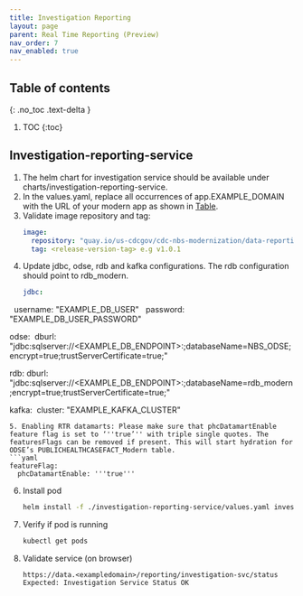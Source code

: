 ```yaml
---
title: Investigation Reporting
layout: page
parent: Real Time Reporting (Preview)
nav_order: 7
nav_enabled: true
---
```


## Table of contents
{: .no_toc .text-delta }

1. TOC
{:toc}

## Investigation-reporting-service
1. The helm chart for investigation service should be available under charts/investigation-reporting-service.
2. In the values.yaml, replace all occurrences of app.EXAMPLE_DOMAIN with the URL of your modern app as shown in [Table](/just-the-doc/docs/4_initial_kubernetes_deployment/1_nginx_ingress_deployment.html#deploy-nginx-ingress-controller-on-the-kubernetes-cluster).
3. Validate image repository and tag:
   ```yaml
   image:
     repository: "quay.io/us-cdcgov/cdc-nbs-modernization/data-reporting-service/investigation-reporting-service"
     tag: <release-version-tag> e.g v1.0.1
   ```
4. Update jdbc, odse, rdb and kafka configurations. The rdb configuration should point to rdb_modern.
   ```yaml
   jdbc:
     username: "EXAMPLE_DB_USER"
     password: "EXAMPLE_DB_USER_PASSWORD"

   odse:
     dburl: "jdbc:sqlserver://<EXAMPLE_DB_ENDPOINT>:<PORT>;databaseName=NBS_ODSE;encrypt=true;trustServerCertificate=true;"
    
   rdb:
     dburl: "jdbc:sqlserver://<EXAMPLE_DB_ENDPOINT>:<PORT>;databaseName=rdb_modern;encrypt=true;trustServerCertificate=true;"
    
   kafka:
     cluster: "EXAMPLE_KAFKA_CLUSTER"
   ```
5. Enabling RTR datamarts: Please make sure that phcDatamartEnable feature flag is set to ‘''true’'' with triple single quotes. The featuresFlags can be removed if present. This will start hydration for ODSE’s PUBLICHEALTHCASEFACT_Modern table.
   ```yaml
   featureFlag:
     phcDatamartEnable: '''true'''
   ``` 
6. Install pod
   ```bash
   helm install -f ./investigation-reporting-service/values.yaml investigation-reporting-service ./investigation-reporting-service/
   ```
7. Verify if pod is running
   ```bash
   kubectl get pods
   ```
8. Validate service (on browser)
   ```
   https://data.<exampledomain>/reporting/investigation-svc/status
   Expected: Investigation Service Status OK
   ```

